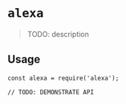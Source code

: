 # `alexa`

> TODO: description

## Usage

```
const alexa = require('alexa');

// TODO: DEMONSTRATE API
```

